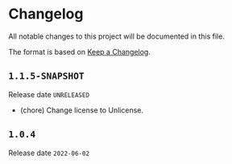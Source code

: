# Changelog

All notable changes to this project will be documented in this file.

The format is based on [Keep a Changelog](https://keepachangelog.com/en/1.0.0/).

## `1.1.5-SNAPSHOT`

Release date `UNRELEASED`

- (chore) Change license to Unlicense.

## `1.0.4`

Release date `2022-06-02`
